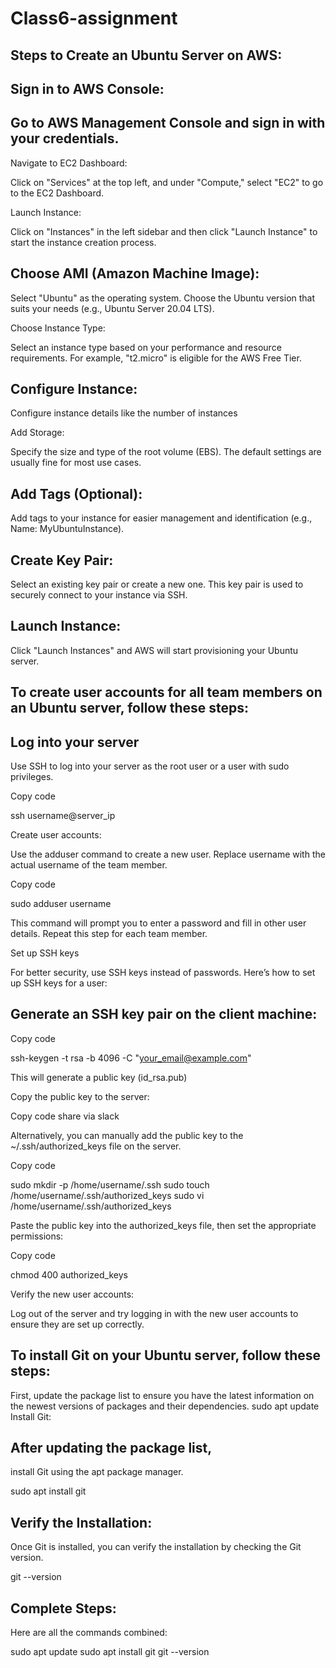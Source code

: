 # Class6-assignment
## Steps to Create an Ubuntu Server on AWS:
## Sign in to AWS Console:

## Go to  AWS  Management Console and sign in with your credentials.

Navigate to EC2 Dashboard:

Click on "Services" at the top left, and under "Compute," select "EC2" to go to the EC2 Dashboard.

Launch Instance:

Click on "Instances" in the left sidebar and then click "Launch Instance" to start the instance creation process.

## Choose AMI (Amazon Machine Image):

Select "Ubuntu" as the operating system. Choose the Ubuntu version that suits your needs (e.g., Ubuntu Server 20.04 LTS).

Choose Instance Type:

Select an instance type based on your performance and resource requirements. For example, "t2.micro" is eligible for the AWS Free Tier.

## Configure Instance:

Configure instance details like the number of instances

Add Storage:

Specify the size and type of the root volume (EBS). The default settings are usually fine for most use cases.

## Add Tags (Optional):

Add tags to your instance for easier management and identification (e.g., Name: MyUbuntuInstance).

## Create Key Pair:

Select an existing key pair or create a new one. This key pair is used to securely connect to your instance via SSH.

## Launch Instance:

Click "Launch Instances" and AWS will start provisioning your Ubuntu server.


## To create user accounts for all team members on an Ubuntu server, follow these steps:

## Log into your server 

Use SSH to log into your server as the root user or a user with sudo privileges.

 

Copy code

ssh username@server_ip

Create user accounts:

Use the adduser command to create a new user. Replace username with the actual username of the team member.

 

Copy code

sudo adduser username

This command will prompt you to enter a password and fill in other user details. Repeat this step for each team member.

Set up SSH keys 

For better security, use SSH keys instead of passwords. Here’s how to set up SSH keys for a user:

## Generate an SSH key pair on the client machine:

Copy code

ssh-keygen -t rsa -b 4096 -C "your_email@example.com"

This will generate a public key (id_rsa.pub) 

Copy the public key to the server:

 

Copy code share via slack

 

Alternatively, you can manually add the public key to the ~/.ssh/authorized_keys file on the server.

Copy code

sudo mkdir -p /home/username/.ssh sudo touch /home/username/.ssh/authorized_keys sudo vi /home/username/.ssh/authorized_keys

Paste the public key into the authorized_keys file, then set the appropriate permissions:

 

Copy code

chmod 400 authorized_keys

Verify the new user accounts:

Log out of the server and try logging in with the new user accounts to ensure they are set up correctly.


## To install Git on your Ubuntu server, follow these steps:

First, update the package list to ensure you have the latest information on the newest versions of packages and their dependencies. 
sudo apt update
Install Git:

## After updating the package list,
install Git using the apt package manager.

sudo apt install git

## Verify the Installation:

Once Git is installed, you can verify the installation by checking the Git version.

git --version


## Complete Steps:
Here are all the commands combined:


sudo apt update
sudo apt install git
git --version
